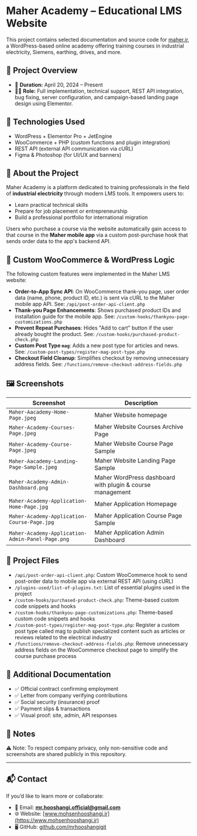 # Maher Academy – Educational LMS Website

This project contains selected documentation and source code for [maher.ir](https://maher.ir), a WordPress-based online academy offering training courses in industrial electricity, Siemens, earthing, drives, and more.

## 🔧 Project Overview

- 📅 **Duration:** April 20, 2024 – Present  
- 👨‍💻 **Role:** Full implementation, technical support, REST API integration, bug fixing, server configuration, and campaign-based landing page design using Elementor.

## 🧰 Technologies Used

- WordPress + Elementor Pro + JetEngine  
- WooCommerce + PHP (custom functions and plugin integration)  
- REST API (external API communication via cURL)  
- Figma & Photoshop (for UI/UX and banners)

## 🧠 About the Project

Maher Academy is a platform dedicated to training professionals in the field of **industrial electricity** through modern LMS tools. It empowers users to:

- Learn practical technical skills  
- Prepare for job placement or entrepreneurship  
- Build a professional portfolio for international migration

Users who purchase a course via the website automatically gain access to that course in the **Maher mobile app** via a custom post-purchase hook that sends order data to the app's backend API.


  ## 🧩 Custom WooCommerce & WordPress Logic

The following custom features were implemented in the Maher LMS website:

- **Order-to-App Sync API**: On WooCommerce thank-you page, user order data (name, phone, product ID, etc.) is sent via cURL to the Maher mobile app API. See: `/api/post-order-api-client.php`
- **Thank-you Page Enhancements**: Shows purchased product IDs and installation guide for the mobile app. See: `/custom-hooks/thankyou-page-customizations.php`
- **Prevent Repeat Purchases**: Hides "Add to cart" button if the user already bought the product. See: `/custom-hooks/purchased-product-check.php`
- **Custom Post Type `mag`**: Adds a new post type for articles and news. See: `/custom-post-types/register-mag-post-type.php`
- **Checkout Field Cleanup**: Simplifies checkout by removing unnecessary address fields. See: `/functions/remove-checkout-address-fields.php`


## 🖼️ Screenshots

| Screenshot | Description |
|------------|-------------|
| `Maher-Aacademy-Home-Page.jpeg` | Maher Website homepage |
| `Maher-Academy-Courses-Page.jpeg` | Maher Website Courses Archive Page |
| `Maher-Academy-Course-Page.jpeg` | Maher Website Course Page Sample |
| `Maher-Aacademy-Landing-Page-Sample.jpeg` | Maher Website Landing Page Sample |
| `Maher-Academy-Admin-Dashboard.png` | Maher WordPress dashboard with plugin & course management |
| `Maher-Academy-Application-Home-Page.jpg` |Maher  Application Homepage |
| `Maher-Academy-Application-Course-Page.jpg` | Maher  Application Course Page Sample |
| `Maher-Academy-Application-Admin-Panel-Page.png` | Maher  Application Admin Dashboard |

## 📂 Project Files

- `/api/post-order-api-client.php`: Custom WooCommerce hook to send post-order data to mobile app via external REST API (using cURL)
- `/plugins-used/list-of-plugins.txt`: List of essential plugins used in the project
- `/custom-hooks/purchased-product-check.php`: Theme-based custom code snippets and hooks
- `/custom-hooks/thankyou-page-customizations.php`: Theme-based custom code snippets and hooks
- `/custom-post-types/register-mag-post-type.php`: Register a custom post type called mag to publish specialized content such as articles or reviews related to the electrical industry
- `/functions/remove-checkout-address-fields.php`: Remove unnecessary address fields on the WooCommerce checkout page to simplify the course purchase process

## 📄 Additional Documentation

- ✅ Official contract confirming employment  
- ✅ Letter from company verifying contributions  
- ✅ Social security (insurance) proof  
- ✅ Payment slips & transactions  
- ✅ Visual proof: site, admin, API responses

## 📌 Notes

⚠️ Note: To respect company privacy, only non-sensitive code and screenshots are shared publicly in this repository.

---

## 📬 Contact

If you’d like to learn more or collaborate:

- 📧 Email: **mr.hooshangi.official@gmail.com**  
- 🌐 Website: [www.mohsenhooshangi.ir](https://www.mohsenhooshangi.ir)  
- 🖥️ GitHub: [github.com/mrhooshangigit](https://github.com/MohsenHooshangi)
